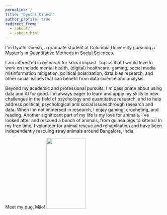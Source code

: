 ```yaml
---
permalink: /
title: "Dyuthi Dinesh"
author_profile: true
redirect_from: 
  - /about/
  - /about.html
---
```


I'm Dyuthi Dinesh, a graduate student at Columbia University pursuing a Master's in Quantitative Methods in Social Sciences. 

I am interested in research for social impact. Topics that I would love to work on include mental health, (digital) healthcare, gaming, social media misinformation mitigation, political polarization, data bias research, and other social issues that can benefit from data science and analysis.

Beyond my academic and professional pursuits, I'm passionate about using data and AI for good. I'm always eager to learn and apply my skills to new challenges in the field of psychology and quantitative research, and to help address political, psychological and social issues through research and data.
When I'm not immersed in research, I enjoy gaming, crocheting, and reading. Another significant part of my life is my love for animals. 
I've looked after and rescued a bunch of animals, from guinea pigs to kittens! In my free time, I volunteer for animal rescue and rehabilitation and have been independently rescuing stray animals around Bangalore, India.

Meet my pug, Milo!
<img src="/images/milo.JPG" width="125" height="225">
